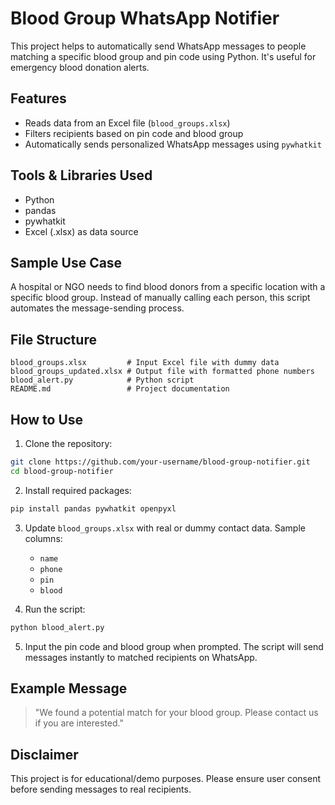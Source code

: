 # Blood Group WhatsApp Notifier

This project helps to automatically send WhatsApp messages to people matching a specific blood group and pin code using Python. It's useful for emergency blood donation alerts.

## Features

- Reads data from an Excel file (`blood_groups.xlsx`)
- Filters recipients based on pin code and blood group
- Automatically sends personalized WhatsApp messages using `pywhatkit`

## Tools & Libraries Used

- Python
- pandas
- pywhatkit
- Excel (.xlsx) as data source

## Sample Use Case

A hospital or NGO needs to find blood donors from a specific location with a specific blood group. Instead of manually calling each person, this script automates the message-sending process.

## File Structure

```
blood_groups.xlsx         # Input Excel file with dummy data
blood_groups_updated.xlsx # Output file with formatted phone numbers
blood_alert.py            # Python script
README.md                 # Project documentation
```

## How to Use

1. Clone the repository:

```bash
git clone https://github.com/your-username/blood-group-notifier.git
cd blood-group-notifier
```

2. Install required packages:

```bash
pip install pandas pywhatkit openpyxl
```

3. Update `blood_groups.xlsx` with real or dummy contact data. Sample columns:
   - `name`
   - `phone`
   - `pin`
   - `blood`

4. Run the script:

```bash
python blood_alert.py
```

5. Input the pin code and blood group when prompted. The script will send messages instantly to matched recipients on WhatsApp.

## Example Message

> "We found a potential match for your blood group. Please contact us if you are interested."

## Disclaimer

This project is for educational/demo purposes. Please ensure user consent before sending messages to real recipients.